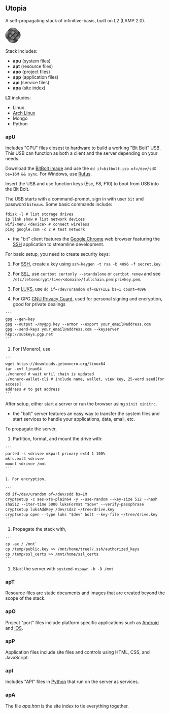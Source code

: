 
## Utopia

A self-propagating stack of infinitive-basis, built on L2 (LAMP 2.0).

<img src="/apt/utopia.png" width="48" height="48" />

Stack includes:

- **apu** (system files)
- **apt** (resource files)
- **apo** (project files)
- **app** (application files)
- **api** (service files)
- **apa** (site index)

**L2** includes:

- Linux
- [Arch Linux](https://www.archlinux.org)
- Mongo
- Python

### apU

Includes "CPU" files closest to hardware to build a working "Bit Bolt" USB. This USB can function as both a client and the server depending on your needs.

Download the [BitBolt image]() and use the `dd if=bitbolt.iso of=/dev/sdX bs=16M && sync`. For Windows, use [Rufus](https://rufus.ie).

Insert the USB and use function keys (Esc, F8, F10) to boot from USB into the Bit Bolt.

 The USB starts with a command-prompt, sign in with user `bit` and password `bitmaus`. Some basic commands include:

```
fdisk -l # list storage drives
ip link show # list network devices
wifi-menu <device> # connect wireless
ping google.com -c 2 # test network
```

- the "bit" client features the [Google Chrome]() web browser featuring the [SSH](https://chrome.google.com/webstore/detail/secure-shell-app/pnhechapfaindjhompbnflcldabbghjo?hl=en) application to streamline development.

 For basic setup, you need to create security keys:

  1. For [SSH](), create a key using `ssh-keygen -t rsa -b 4096 -f secret.key`.

  1. For [SSL](), use `certbot certonly --standalone` or `certbot renew` and see `/etc/letsencrypt/live/<domain>/fullchain.pem|privkey.pem`.

  1. For [LUKS](), use `dd if=/dev/urandom of=KEYFILE bs=1 count=4096`

  1. For GPG [GNU Privacy Guard](https://www.gnupg.org/), used for personal signing and encryption, good for private dealings

	```
	gpg --gen-key
	gpg --output ~/mygpg.key --armor --export your_email@address.com
	gpg --send-keys your_email@address.com --keyserver hkp://subkeys.pgp.net
	```

  1. For [Monero], use

	```
	wget https://downloads.getmonero.org/linux64
	tar -xvf linux64
	./monerod # wait until chain is updated
	./monero-wallet-cli # include name, wallet, view key, 25-word seed[for access]
	address # to get address
	```

 After setup, either start a server or run the browser using `xinit xinitrc`.

- the "bolt" server features an easy way to transfer the system files and start services to handle your applications, data, email, etc.

 To propagate the server,

  1. Partition, format, and mount the drive with:

	```
	parted -s <drive> mkpart primary ext4 1 100%
	mkfs.ext4 <drive>
	mount <drive> /mnt
	```

    1. For encryption,

	```
	dd if=/dev/urandom of=/dev/sdd bs=1M
	cryptsetup -c aes-xts-plain64 -y --use-random --key-size 512 --hash sha512 --iter-time 5000 luksFormat "$dev" --verify-passphrase
	cryptsetup luksAddKey /dev/sda2 ~/tree/drive.key
	cryptsetup open --type luks "$dev" bolt --key-file ~/tree/drive.key
	```

  1. Propagate the stack with,

	```
	cp -ax / /mnt`
	cp /temp/public.key >> /mnt/home/tree?/.ssh/authorized_keys
	cp /temp/ssl_certs >> /mnt/home/ssl_certs
	```

  1. Start the server with `systemd-nspawn -b -D /mnt`

### apT

Resource files are static documents and images that are created beyond the scope of the stack.

### apO

Project "port" files include platform specific applications such as [Android](https://www.android.com) and [iOS]().

### apP

Application files include site files and controls using HTML, CSS, and JavaScript.

### apI

Includes "API" files in [Python]() that run on the server as services.

### apA

The file *apa.htm* is the site index to tie everything together.

